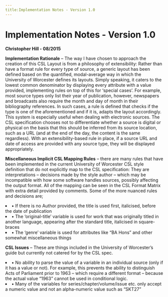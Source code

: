 ```yaml
---
title:Implementation Notes - Version 1.0
---
```

<!DOCTYPE html> 
<html lang="en-gb"> 
	<head>
<link rel="stylesheet" type="text/css" href="stylesheets/normalize.css" media="screen"> 
<link href='https://fonts.googleapis.com/css?family=Open+Sans:400,700' rel='stylesheet' type='text/css'> 
<link rel="stylesheet" type="text/css" href="stylesheets/stylesheet.css" media="screen"> 
<link rel="stylesheet" type="text/css" href="stylesheets/github-light.css" media="screen"> 
	
<head>
<body>
<h1>Implementation Notes - Version 1.0</h1>
<b>Christopher Hill - 08/2015</b>
<p>
<b>Implementation Rationale</b> – The way I have chosen to approach the creation of this CSL Layout is from a philosophy of extensibility: Rather than have a format rule for every type of source, a generic layout has been defined based on the quantified, modal-average way in which the University of Worcester defines its layouts. Simply speaking, it caters to the lowest common denominator by displaying every attribute with a value provided, implementing rules on top of this for ‘special cases’. 
For example, most source types only list their year of publication, however, newspapers and broadcasts also require the month and day of month in their bibliography references. In such cases, a rule is defined that checks if the type is one of the aforementioned and if it is, adapts the layout accordingly.  
This system is especially useful when dealing with electronic sources. The CSL specification chooses not to differentiate whether a source is digital or physical on the basis that this should be inferred from its source location, such as a URL (and at the end of the day, the content is the same regardless). With an extensibility-based rule in place, if a source URL and date of access are provided with any source type, they will be displayed appropriately.
<p>
<b>Miscellaneous Implicit CSL Mapping Rules</b> – there are many rules that have been implemented in the current University of Worcester CSL style definition that do not explicitly map to the CSL specification: They are interpretations – decisions made by the style author – which may be incompatible with how some software handles sources, possibly affecting the output format. All of the mapping can be seen in the CSL Format Matrix with extra detail provided by comments. Some of the more nuanced rules and decisions are;
<li>•	If there is no Author provided, the title is used first, italicised, before the date of publication</li>
<li>•	The ‘original-title’ variable is used for work that was originally titled in another language, appearing after the standard title, italicised in square-braces</li>
<li>•	The ‘genre’ variable is used for attributes like “BA Hons” and other somewhat miscellaneous things</li>
<p>
<b>CSL Issues</b> – These are things included in the University of Worcester’s guide but currently not catered for by the CSL spec.
<li>•	No ability to parse the value of a variable in an individual source (only if it has a value or not). For example, this prevents the ability to distinguish Acts of Parliament prior to 1963 – which require a different format – because the actual value “1963” cannot be used in conditional logic.</li>
<li>•	Many of the variables for series/chapter/volume/issue etc. only accept a numeric value and not an alpha-numeric value such as “SKT27” </li>
</body>
</html>
